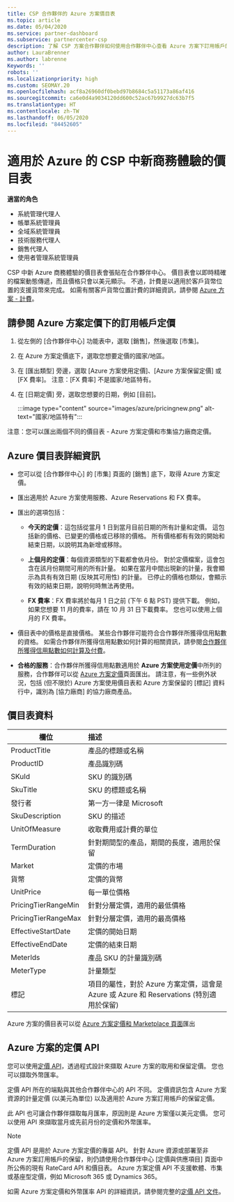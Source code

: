 ```yaml
---
title: CSP 合作夥伴的 Azure 方案價目表
ms.topic: article
ms.date: 05/04/2020
ms.service: partner-dashboard
ms.subservice: partnercenter-csp
description: 了解 CSP 方案合作夥伴如何使用合作夥伴中心查看 Azure 方案下訂用帳戶的價目表。
author: LauraBrenner
ms.author: labrenne
Keywords: ''
robots: ''
ms.localizationpriority: high
ms.custom: SEOMAY.20
ms.openlocfilehash: acf8a26960df0bebd97b8684c5a51173a86af416
ms.sourcegitcommit: ca6e0d4a9034120dd600c52ac67b9927dc63b7f5
ms.translationtype: HT
ms.contentlocale: zh-TW
ms.lasthandoff: 06/05/2020
ms.locfileid: "84452605"
---
```

# <a name="price-list-for-the-new-commerce-experience-in-csp-for-azure"></a>適用於 Azure 的 CSP 中新商務體驗的價目表

**適當的角色**

- 系統管理代理人
- 帳單系統管理員
- 全域系統管理員
- 技術服務代理人
- 銷售代理人
- 使用者管理系統管理員

CSP 中新 Azure 商務體驗的價目表會張貼在合作夥伴中心。 價目表會以即時精確的檔案動態傳遞，而且價格只會以美元顯示。 不過，計費是以適用於客戶貨幣位置的支援貨幣來完成。 如需有關客戶貨幣位置計費的詳細資訊，請參閱 [Azure 方案 - 計費](azure-plan-billing.md)。

## <a name="see-pricing-for-subscriptions-under-the-azure-plan-pricing"></a>請參閱 Azure 方案定價下的訂用帳戶定價

1. 從左側的 [合作夥伴中心] 功能表中，選取 [銷售]，然後選取 [市集]。

2. 在 Azure 方案定價底下，選取您想要定價的國家/地區。

3. 在 [匯出類型] 旁邊，選取 [Azure 方案使用定價]、[Azure 方案保留定價] 或 [FX 費率]。 注意：[FX 費率] 不是國家/地區特有。

4. 在 [日期定價] 旁，選取您想要的日期，例如 [目前]。

   :::image type="content" source="images/azure/pricingnew.png" alt-text="國家/地區特有":::

注意：您可以匯出兩個不同的價目表 - Azure 方案定價和市集協力廠商定價。

## <a name="azure-price-list-specifics"></a>Azure 價目表詳細資訊

- 您可以從 [合作夥伴中心] 的 [市集] 頁面的 [銷售] 底下，取得 Azure 方案定價。

- 匯出適用於 Azure 方案使用服務、Azure Reservations 和 FX 費率。

- 匯出的選項包括：

  - **今天的定價**：這包括從當月 1 日到當月目前日期的所有計量和定價。 這包括新的價格、已變更的價格或已移除的價格。 所有價格都有有效的開始和結束日期，以說明其為新增或移除。

  - **上個月的定價**：每個資源類型的下載都會依月份。 對於定價檔案，這會包含在該月份期間可用的所有計量。 如果在當月中間出現新的計量，我會顯示為具有有效日期 (反映其可用性) 的計量。 已停止的價格也類似，會顯示有效的結束日期，說明何時無法再使用。

  - **FX 費率**：FX 費率將於每月 1 日之前 (下午 6 點 PST) 提供下載。 例如，如果您想要 11 月的費率，請在 10 月 31 日下載費率。 您也可以使用上個月的 FX 費率。

- 價目表中的價格是直接價格。 某些合作夥伴可能符合合作夥伴所獲得信用點數的資格。 如需合作夥伴所獲得信用點數如何計算的相關資訊，請參閱[合作夥伴所獲得信用點數如何計算及付費](partner-earned-credit-explanation.md)。

- **合格的服務**：合作夥伴所獲得信用點數適用於 **Azure 方案使用定價**中所列的服務，合作夥伴可以從 [Azure 方案定價](https://partner.microsoft.com/commerce/sales)頁面匯出。 請注意，有一些例外狀況，包括 (但不限於) Azure 方案使用價目表和 Azure 方案保留的 [標記] 資料行中，識別為 [協力廠商] 的協力廠商產品。

## <a name="price-list-data"></a>價目表資料

|**欄位**   |**描述**   |
|--------------------------|:---------------------------|
|ProductTitle  |產品的標題或名稱|
|ProductID   |產品識別碼|
|SKuId|SKU 的識別碼|
|SkuTitle|SKU 的標題或名稱|
|發行者|第一方一律是 Microsoft|
|SkuDescription|SKU 的描述|
|UnitOfMeasure|收取費用或計費的單位|
|TermDuration|針對期間型的產品，期間的長度，適用於保留|
|Market|定價的市場|
|貨幣|定價的貨幣|
|UnitPrice|每一單位價格|
|PricingTierRangeMin|針對分層定價，適用的最低價格|
|PricingTierRangeMax|針對分層定價，適用的最高價格|
|EffectiveStartDate|定價的開始日期|
|EffectiveEndDate|定價的結束日期|
|MeterIds|產品 SKU 的計量識別碼|
|MeterType|計量類型|
|標記|項目的屬性，對於 Azure 方案定價，這會是 Azure 或 Azure 和 Reservations (特別適用於保留)|

Azure 方案的價目表可以從 [Azure 方案定價和 Marketplace 頁面](https://partner.microsoft.com/commerce/sales?type=Any&category=Any)匯出

## <a name="pricing-api-for-azure-plan"></a>Azure 方案的定價 API

您可以使用[定價 API](https://docs.microsoft.com/partner/develop/pricing)，透過程式設計來擷取 Azure 方案的取用和保留定價。 您也可以擷取外幣匯率。

定價 API 所在的端點與其他合作夥伴中心的 API 不同。 定價資訊包含 Azure 方案資源的計量定價 (以美元為單位) 以及適用於 Azure 方案訂用帳戶的保留定價。

此 API 也可讓合作夥伴擷取每月匯率，原因則是 Azure 方案僅以美元定價。 您可以使用 API 來擷取當月或先前月份的定價和外幣匯率。

>[!NOTE]
> 定價 API 是用於 Azure 方案定價的專屬 API。 針對 Azure 資源或部署至非 Azure 方案訂用帳戶的保留，則仍請使用合作夥伴中心 [定價與供應項目] 頁面中所公佈的現有 RateCard API 和價目表。 Azure 方案定價 API 不支援軟體、市集或基座型定價，例如 Microsoft 365 或 Dynamics 365。

如需 Azure 方案定價和外幣匯率 API 的詳細資訊，請參閱完整的[定價 API 文件](https://docs.microsoft.com/partner/develop/pricing)。
